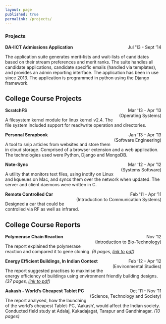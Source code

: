 ```yaml
---
layout: page
published: true
permalink: /projects/
---
```


### Projects

**DA-IICT Admissions Application**
<span style="float: right; text-align: right;">Jul ’13 - Sept ’14</span>

The application suite generates merit-lists and wait-lists of candidates based on their stream preferences and merit ranks. The suite handles all candidate applications, candidate specific emails (handled via templates), and provides an admin reporting interface. The application has been in use since 2013. The application is programmed in python using the Django framework.


## College Course Projects

**ScratchFS**
<span style="float: right; text-align: right;">Mar ’13 - Apr ’13<br/>(Operating Systems)</span>

A filesystem kernel module for linux kernel v2.4. The file system included support for read/write operation and directories.

**Personal Scrapbook**
<span style="float: right; text-align: right;">Jan ’13 - Apr ’13<br/>(Software Engineering)</span>

A tool to snip articles from websites and store them in cloud storage. Comprised of a browser extension and a web application. The technologies used were Python, Django and MongoDB.

**Note-Sync**
<span style="float: right; text-align: right;">Mar ’12 - Apr ’12<br/>(Systems Software)</span>

A utility that monitors text files, using inotify on Linux and kqueues on Mac, and syncs them over the network when updated. The server and client daemons were written in C.

**Remote Controlled Car**
<span style="float: right; text-align: right;">Feb ’11 - Apr ’11<br/>(Introduction to Communication Systems)</span>

Designed a car that could be controlled via RF as well as infrared.

## College Course Reports

**Polymerase Chain Reaction**
<span style="float: right; text-align: right;">Nov ’12<br/>(Introduction to Bio-Technology)</span>

The report explained the polymerase reaction and compared it to gene cloning. _(6 pages, [link to pdf](https://dl.dropboxusercontent.com/u/9020146/resources/reports/polymerase_chain_reaction.pdf))_

**Energy Efficient Buildings, In Indian Context**
<span style="float: right; text-align: right;">Feb ’12 - Apr ’12<br/>(Environmental Studies)</span>

The report suggested practises to maximise the energy efficiency of buildings using environment friendly building designs. _(37 pages, [link to pdf](https://dl.dropboxusercontent.com/u/9020146/resources/reports/energy_efficient_buildings.pdf))_

**Aakash - World’s Cheapest Tablet PC**
<span style="float: right; text-align: right;">Oct ’11 - Nov ’11<br/>(Science, Technology and Society)</span>

The report analysed, how the launching of the world’s cheapest Tablet-PC, ‘Aakash’, would affect the Indian society. Conducted field study at Adalaj, Kukadajagat, Tarapur and Gandhinagar. _(10 pages)_